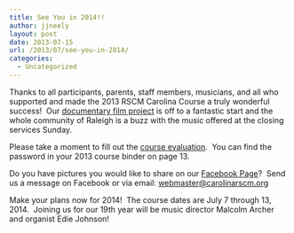 ```yaml
---
title: See You in 2014!!
author: jjneely
layout: post
date: 2013-07-15
url: /2013/07/see-you-in-2014/
categories:
  - Uncategorized
---
```

Thanks to all participants, parents, staff members, musicians, and all who supported and made the 2013 RSCM Carolina Course a truly wonderful success!  Our [documentary film project][1] is off to a fantastic start and the whole community of Raleigh is a buzz with the music offered at the closing services Sunday.

Please take a moment to fill out the [course evaluation][2].  You can find the password in your 2013 course binder on page 13.

Do you have pictures you would like to share on our [Facebook Page][3]?  Send us a message on Facebook or via email: webmaster@carolinarscm.org

Make your plans now for 2014!  The course dates are July 7 through 13, 2014.  Joining us for our 19th year will be music director Malcolm Archer and organist Edie Johnson!

 [1]: https://www.facebook.com/RscmCarolinaCourseDocumentary
 [2]: https://carolinarscm.org/course-information/course-feedback/
 [3]: https://www.facebook.com/RSCMCarolinaCourse